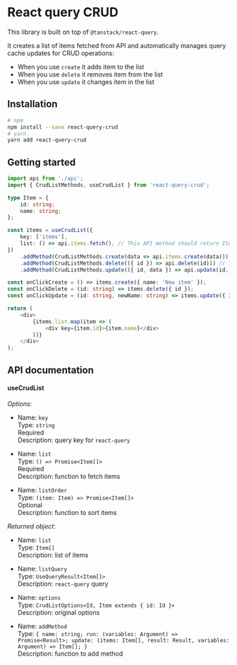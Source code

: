 # React query CRUD

This library is built on top of `@tanstack/react-query`.

It creates a list of items fetched from API and automatically manages query cache updates for CRUD operations:

-   When you use `create` it adds item to the list
-   When you use `delete` it removes item from the list
-   When you use `update` it changes item in the list

## Installation

```bash
# npm
npm install --save react-query-crud
# yarn
yarn add react-query-crud
```

## Getting started

```ts
import api from './api';
import { CrudListMethods, useCrudList } from 'react-query-crud';

type Item = {
    id: string;
    name: string;
};

const items = useCrudList({
    key: ['items'],
    list: () => api.items.fetch(), // This API method should return Item[]
})
    .addMethod(CrudListMethods.create(data => api.items.create(data))) // This API method should return Item
    .addMethod(CrudListMethods.delete(({ id }) => api.delete(id))) // This API method should return void
    .addMethod(CrudListMethods.update(({ id, data }) => api.update(id, data))); // This API method should return Item

const onClickCreate = () => items.create({ name: 'New item' });
const onClickDelete = (id: string) => items.delete({ id });
const onClickUpdate = (id: string, newName: string) => items.update({ id, data: { name: newName } });

return (
    <div>
        {items.list.map(item => (
            <div key={item.id}>{item.name}</div>
        ))}
    </div>
);
```

## API documentation

#### useCrudList

_Options_:

-   Name: `key` <br/>
    Type: `string` <br/>
    Required <br/>
    Description: query key for `react-query` <br/>

-   Name: `list` <br/>
    Type: `() => Promise<Item[]>` <br/>
    Required <br/>
    Description: function to fetch items <br/>

-   Name: `listOrder` <br/>
    Type: `(item: Item) => Promise<Item[]>` <br/>
    Optional <br/>
    Description: function to sort items <br/>

_Returned object_:

-   Name: `list` <br/>
    Type: `Item[]` <br/>
    Description: list of items <br/>

-   Name: `listQuery` <br/>
    Type: `UseQueryResult<Item[]>` <br/>
    Description: `react-query` query <br/>

-   Name: `options` <br/>
    Type: `CrudListOptions<Id, Item extends { id: Id }>` <br/>
    Description: original options <br/>

-   Name: `addMethod` <br/>
    Type: `{ name: string; run: (variables: Argument) => Promise<Result>; update: (items: Item[], result: Result, variables: Argument) => Item[]; }` <br/>
    Description: function to add method <br/>
